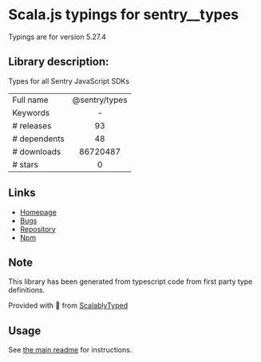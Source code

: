 
# Scala.js typings for sentry__types

Typings are for version 5.27.4

## Library description:
Types for all Sentry JavaScript SDKs

|                    |                 |
| ------------------ | :-------------: |
| Full name          | @sentry/types |
| Keywords           | - |
| # releases         | 93 |
| # dependents       | 48 |
| # downloads        | 86720487 |
| # stars            | 0 |

## Links
- [Homepage](https://github.com/getsentry/sentry-javascript/tree/master/packages/types)
- [Bugs](https://github.com/getsentry/sentry-javascript/issues)
- [Repository](https://github.com/getsentry/sentry-javascript)
- [Npm](https://www.npmjs.com/package/%40sentry%2Ftypes)
    


## Note
This library has been generated from typescript code from first party type definitions.

Provided with :purple_heart: from [ScalablyTyped](https://github.com/oyvindberg/ScalablyTyped)

## Usage
See [the main readme](../../readme.md) for instructions.


